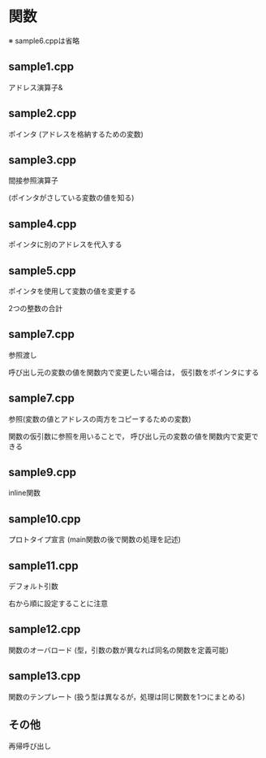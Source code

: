 # 関数

※ sample6.cppは省略

## sample1.cpp

アドレス演算子&

## sample2.cpp

ポインタ
(アドレスを格納するための変数)

## sample3.cpp

間接参照演算子

(ポインタがさしている変数の値を知る)

## sample4.cpp

ポインタに別のアドレスを代入する

## sample5.cpp

ポインタを使用して変数の値を変更する

2つの整数の合計

## sample7.cpp

参照渡し

呼び出し元の変数の値を関数内で変更したい場合は，
仮引数をポインタにする

## sample7.cpp

参照(変数の値とアドレスの両方をコピーするための変数)

関数の仮引数に参照を用いることで，
呼び出し元の変数の値を関数内で変更できる

## sample9.cpp

inline関数

## sample10.cpp

プロトタイプ宣言
(main関数の後で関数の処理を記述)

## sample11.cpp

デフォルト引数

右から順に設定することに注意

## sample12.cpp

関数のオーバロード
(型，引数の数が異なれば同名の関数を定義可能)

## sample13.cpp

関数のテンプレート
(扱う型は異なるが，処理は同じ関数を1つにまとめる)

## その他
再帰呼び出し
